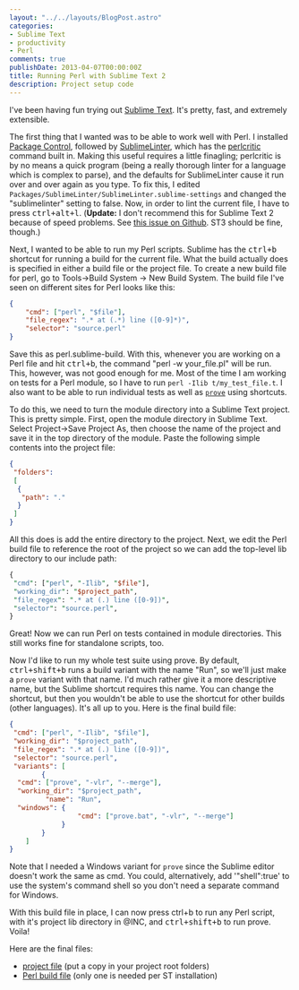 ```yaml
---
layout: "../../layouts/BlogPost.astro"
categories:
- Sublime Text
- productivity
- Perl
comments: true
publishDate: 2013-04-07T00:00:00Z
title: Running Perl with Sublime Text 2
description: Project setup code
---
```


I've been having fun trying out [Sublime Text](http://www.sublimetext.com/). It's pretty, fast, and extremely extensible.

The first thing that I wanted was to be able to work well with Perl. I installed [Package Control](http://wbond.net/sublime_packages/package_control), followed by [SublimeLinter](https://github.com/SublimeLinter/SublimeLinter), which has the [perlcritic](http://perlcritic.com/) command built in. Making this useful requires a little finagling; perlcritic is by no means a quick program (being a really thorough linter for a language which is complex to parse), and the defaults for SublimeLinter cause it run over and over again as you type. To fix this, I edited `Packages/SublimeLinter/SublimeLinter.sublime-settings` and changed the "sublimelinter" setting to false. Now, in order to lint the current file, I have to press <kbd>ctrl+alt+l</kbd>. (**Update:** I don't recommend this for Sublime Text 2 because of speed problems. See [this issue on Github](https://github.com/SublimeLinter/SublimeLinter/issues/408). ST3 should be fine, though.)

Next, I wanted to be able to run my Perl scripts. Sublime has the <kbd>ctrl+b</kbd> shortcut for running a build for the current file. What the build actually does is specified in either a build file or the project file. To create a new build file for perl, go to Tools->Build System -> New Build System. The build file I've seen on different sites for Perl looks like this:

``` json
{
    "cmd": ["perl", "$file"],
    "file_regex": ".* at (.*) line ([0-9]*)",
    "selector": "source.perl"
}
```

Save this as perl.sublime-build. With this, whenever you are working on a Perl file and hit <kbd>ctrl+b</kbd>, the command "perl -w your_file.pl" will be run. This, however, was not good enough for me. Most of the time I am working on tests for a Perl module, so I have to run `perl -Ilib t/my_test_file.t`. I also want to be able to run individual tests as well as [`prove`](https://metacpan.org/module/OVID/Test-Harness-3.26/bin/prove) using shortcuts.

To do this, we need to turn the module directory into a Sublime Text project. This is pretty simple. First, open the module directory in Sublime Text. Select Project->Save Project As, then choose the name of the project and save it in the top directory of the module. Paste the following simple contents into the project file:

``` json
{
 "folders":
 [
  {
   "path": "."
  }
 ]
}
```

All this does is add the entire directory to the project. Next, we edit the Perl build file to reference the root of the project so we can add the top-level lib directory to our include path:

``` perl
{
 "cmd": ["perl", "-Ilib", "$file"],
 "working_dir": "$project_path",
 "file_regex": ".* at (.) line ([0-9])",
 "selector": "source.perl",
}
```

Great! Now we can run Perl on tests contained in module directories. This still works fine for standalone scripts, too.

Now I'd like to run my whole test suite using prove. By default, <kbd>ctrl+shift+b</kbd> runs a build variant with the name "Run", so we'll just make a `prove` variant with that name. I'd much rather give it a more descriptive name, but the Sublime shortcut requires this name. You can change the shortcut, but then you wouldn't be able to use the shortcut for other builds (other languages). It's all up to you. Here is the final build file:

``` json
{
 "cmd": ["perl", "-Ilib", "$file"],
 "working_dir": "$project_path",
 "file_regex": ".* at (.) line ([0-9])",
 "selector": "source.perl",
 "variants": [
        {
  "cmd": ["prove", "-vlr", "--merge"],
  "working_dir": "$project_path",
         "name": "Run",
  "windows": {
                 "cmd": ["prove.bat", "-vlr", "--merge"]
             }
        }
    ]
}
```

Note that I needed a Windows variant for `prove` since the Sublime editor doesn't work the same as cmd. You could, alternatively, add '"shell":true' to use the system's command shell so you don't need a separate command for Windows.

With this build file in place, I can now press ctrl+b to run any Perl script, with it's project lib directory in @INC, and <kbd>ctrl+shift+b</kbd> to run prove. Voila!

Here are the final files:

* [project file](https://sites.google.com/site/complingfiles/files/perl-module.sublime-project?attredirects=0&d=1) (put a copy in your project root folders)
* [Perl build file](https://sites.google.com/site/complingfiles/files/perl.sublime-build?attredirects=0&d=1) (only one is needed per ST installation)
